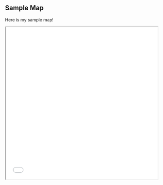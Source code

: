## Sample Map
Here is my sample map!

<iframe src="git_map.html" height="500" width="500"></iframe>
